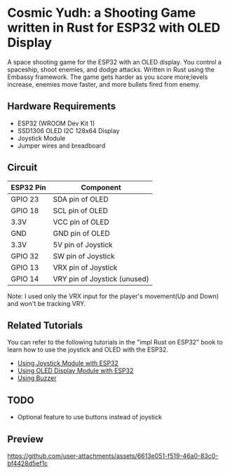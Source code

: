 # Cosmic Yudh: a Shooting Game written in Rust for ESP32 with OLED Display
 
A space shooting game for the ESP32 with an OLED display. You control a spaceship, shoot enemies, and dodge attacks. Written in Rust using the Embassy framework. The game gets harder as you score more;levels increase, enemies move faster, and more bullets fired from enemy.

## Hardware Requirements
- ESP32 (WROOM Dev Kit 1)
- SSD1306 OLED I2C 128x64 Display
- Joystick Module
- Jumper wires and breadboard
    
## Circuit

| ESP32 Pin | Component               |
|----------|-------------------------|
| GPIO 23  | SDA pin of OLED         |
| GPIO 18  | SCL pin of OLED         |
| 3.3V     | VCC pin of OLED         |
| GND      | GND pin of OLED         |
| 3.3V     | 5V pin of Joystick      |
| GPIO 32  | SW pin of Joystick      |
| GPIO 13  | VRX pin of Joystick     |
| GPIO 14  | VRY pin of Joystick (unused)     |

Note: I used only the VRX input for the player's movement(Up and Down) and won't be tracking VRY.


## Related Tutorials

You can refer to the following tutorials in the "impl Rust on ESP32" book to learn how to use the joystick and OLED with the ESP32.

- [Using Joystick Module with ESP32](https://esp32.implrust.com/joystick/index.html)
- [Using OLED Display Module with ESP32](https://esp32.implrust.com/oled/index.html)
- [Using Buzzer](https://esp32.implrust.com/buzzer/index.html)

## TODO

- Optional feature to use buttons instead of joystick

## Preview

https://github.com/user-attachments/assets/6613e051-f519-46a0-83c0-bf4428d5ef1c

